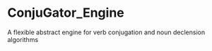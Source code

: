 ConjuGator_Engine
=================

A flexible abstract engine for verb conjugation and noun declension algorithms
